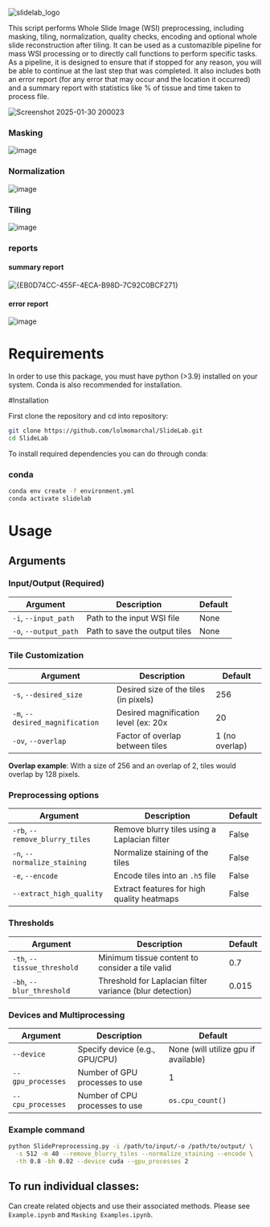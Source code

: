 
![slidelab_logo](https://github.com/user-attachments/assets/e7219b41-d35b-4a31-b1c2-2eac9c71d03f)


This script performs Whole Slide Image (WSI) preprocessing, including masking, tiling, normalization, quality checks, encoding and optional whole slide reconstruction after tiling. It can be used as a customazible pipeline for mass WSI processing or to directly call functions to perform specific tasks. As a pipeline, it is designed to ensure that if stopped for any reason, you will be able to continue at the last step that was completed. It also includes both an error report (for any error that may occur and the location it occurred) and a summary report with statistics like % of tissue and time taken to process file.

![Screenshot 2025-01-30 200023](https://github.com/user-attachments/assets/f21d84ef-3278-4cd0-bcd8-73845cc0b498)


### Masking
![image](https://github.com/lolmomarchal/SlideLab/assets/114376800/2c4c98fd-a6ae-40c0-8e9a-5f9d88404e92)

### Normalization
![image](https://github.com/lolmomarchal/SlideLab/assets/114376800/532fe9f7-b44b-4da3-bf86-a979ebe19127)

### Tiling 

![image](https://github.com/lolmomarchal/SlideLab/assets/114376800/b352da2c-0276-4af6-b879-8a71d5eb7388)

### reports 
#### summary report 
![{EB0D74CC-455F-4ECA-B98D-7C92C0BCF271}](https://github.com/user-attachments/assets/e0171dbe-db1b-4dd2-93fe-f5a965de12e2)

#### error report
![image](https://github.com/lolmomarchal/SlideLab/assets/114376800/e9d7c1e6-dac0-40b2-887d-869a4f34aaa5)

# Requirements

In order to use this package, you must have python (>3.9) installed on your system. Conda is also recommended for installation.

#Installation

First clone the repository and cd into repository: 
```sh
git clone https://github.com/lolmomarchal/SlideLab.git
cd SlideLab
```
To install required dependencies you can do through conda:

### conda
```sh
conda env create -f environment.yml
conda activate slidelab
```

# Usage

## Arguments
### Input/Output (Required) 
| Argument          | Description                           | Default |
|--------------------|---------------------------------------|---------|
| `-i`, `--input_path` | Path to the input WSI file            | None    |
| `-o`, `--output_path` | Path to save the output tiles         | None    |

### Tile Customization
| Argument               | Description                                         | Default |
|-------------------------|-----------------------------------------------------|---------|
| `-s`, `--desired_size` | Desired size of the tiles (in pixels)               | 256     |
| `-m`, `--desired_magnification` | Desired magnification level  (ex: 20x | 20      
| `-ov`, `--overlap`     |  Factor of overlap between tiles                   | 1 (no overlap) |

**Overlap example**:
With a size of 256 and an overlap of 2, tiles would overlap by 128 pixels. 

### Preprocessing options 
| Argument                 | Description                                              | Default |
|---------------------------|----------------------------------------------------------|---------|
| `-rb`, `--remove_blurry_tiles` | Remove blurry tiles using a Laplacian filter           | False   |
| `-n`, `--normalize_staining` | Normalize staining of the tiles                        | False   |
| `-e`, `--encode`         | Encode tiles into an `.h5` file                          | False   |
| `--extract_high_quality` | Extract  features for high quality heatmaps                          | False   |

### Thresholds 
| Argument               | Description                                          | Default |
|-------------------------|------------------------------------------------------|---------|
| `-th`, `--tissue_threshold` | Minimum tissue content to consider a tile valid   | 0.7     |
| `-bh`, `--blur_threshold`   | Threshold for Laplacian filter variance (blur detection) | 0.015   |

### Devices and Multiprocessing 
| Argument             | Description                          | Default           |
|-----------------------|--------------------------------------|-------------------|
| `--device`           | Specify device (e.g., GPU/CPU)       | None (will utilize gpu if available)             |
| `--gpu_processes`    | Number of GPU processes to use       | 1                 |
| `--cpu_processes`    | Number of CPU processes to use       | `os.cpu_count()`  |

### Example command 
```sh
python SlidePreprocessing.py -i /path/to/input/-o /path/to/output/ \
  -s 512 -m 40 --remove_blurry_tiles --normalize_staining --encode \
  -th 0.8 -bh 0.02 --device cuda --gpu_processes 2

```





## To run individual classes: 
Can create related objects and use their associated methods. Please see `Example.ipynb` and  `Masking Examples.ipynb`.
